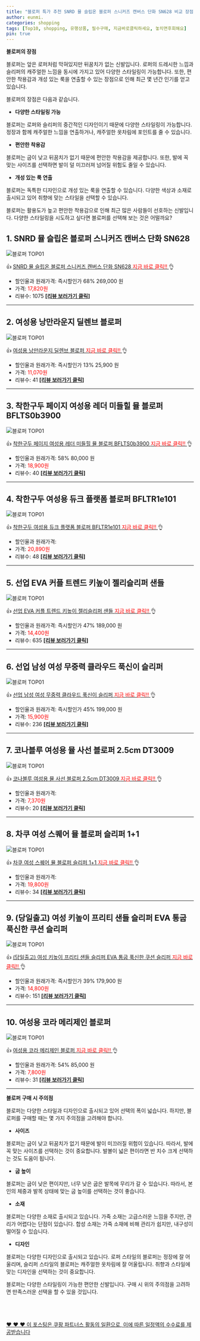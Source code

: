 ```yaml
---
title: "블로퍼 특가 추천 SNRD 뮬 슬립온 블로퍼 스니커즈 캔버스 단화 SN628 비교 장점"
author: eunmi.
categories: shopping
tags: [Top10, shopping, 유행상품, 필수구매, 지금바로클릭하세요, 놓치면후회해요]
pin: true
---
```

**블로퍼의 장점**

블로퍼는 앞은 로퍼처럼 막혀있지만 뒤꿈치가 없는 신발입니다. 로퍼의 드레시한 느낌과 슬리퍼의 캐주얼한 느낌을 동시에 가지고 있어 다양한 스타일링이 가능합니다. 또한, 편안한 착용감과 개성 있는 룩을 연출할 수 있는 장점으로 인해 최근 몇 년간 인기를 얻고 있습니다.

블로퍼의 장점은 다음과 같습니다.

* **다양한 스타일링 가능**

블로퍼는 로퍼와 슬리퍼의 중간적인 디자인이기 때문에 다양한 스타일링이 가능합니다. 정장과 함께 캐주얼한 느낌을 연출하거나, 캐주얼한 옷차림에 포인트를 줄 수 있습니다.

* **편안한 착용감**

블로퍼는 굽이 낮고 뒤꿈치가 없기 때문에 편안한 착용감을 제공합니다. 또한, 발에 꼭 맞는 사이즈를 선택하면 발이 덜 미끄러져 넘어질 위험도 줄일 수 있습니다.

* **개성 있는 룩 연출**

블로퍼는 독특한 디자인으로 개성 있는 룩을 연출할 수 있습니다. 다양한 색상과 소재로 출시되고 있어 취향에 맞는 스타일을 선택할 수 있습니다.

블로퍼는 활용도가 높고 편안한 착용감으로 인해 최근 많은 사람들이 선호하는 신발입니다. 다양한 스타일링을 시도하고 싶다면 블로퍼를 선택해 보는 것은 어떨까요?

   

## 1. SNRD 뮬 슬립온 블로퍼 스니커즈 캔버스 단화 SN628

![블로퍼 TOP01](https://thumbnail6.coupangcdn.com/thumbnails/remote/230x230ex/image/retail/images/3573098258126522-368a13ae-b6d2-4432-9389-d87925cc09cf.jpg)


👍 [SNRD 뮬 슬립온 블로퍼 스니커즈 캔버스 단화 SN628 <font color=red> 지금 바로 클릭!! </font> ](https://link.coupang.com/re/AFFSDP?lptag=AF3617701&subid=GithubCoopas&pageKey=7424802363&traceid=V0-153&itemId=19270511256&vendorItemId=86385721182) 👌 


- 할인율과 원래가격: 즉시할인가 68%  269,000   원
- 가격: <span style='color:red'>17,820원</span>
- 리뷰수: 1075  [**[리뷰 보러가기 클릭]**](https://link.coupang.com/re/AFFSDP?lptag=AF3617701&subid=GithubCoopas&pageKey=7424802363&traceid=V0-153&itemId=19270511256&vendorItemId=86385721182)

---


   

## 2. 여성용 낭만라운지 딜렌브 블로퍼

![블로퍼 TOP01](https://thumbnail8.coupangcdn.com/thumbnails/remote/230x230ex/image/retail/images/6071868724420940-a2d98607-0446-4d3f-966b-a8505f8bc156.crdownload)


👍 [여성용 낭만라운지 딜렌브 블로퍼 <font color=red> 지금 바로 클릭!! </font> ](https://link.coupang.com/re/AFFSDP?lptag=AF3617701&subid=GithubCoopas&pageKey=6339776743&traceid=V0-153&itemId=13295347847&vendorItemId=80552737467) 👌 


- 할인율과 원래가격: 즉시할인가 13%  25,900   원
- 가격: <span style='color:red'>11,070원</span>
- 리뷰수: 41  [**[리뷰 보러가기 클릭]**](https://link.coupang.com/re/AFFSDP?lptag=AF3617701&subid=GithubCoopas&pageKey=6339776743&traceid=V0-153&itemId=13295347847&vendorItemId=80552737467)

---


   

## 3. 착한구두 페이지 여성용 레더 미들힐 뮬 블로퍼 BFLTS0b3900

![블로퍼 TOP01](https://thumbnail7.coupangcdn.com/thumbnails/remote/230x230ex/image/retail/images/111058325653884-11868f75-7de1-4e50-96d0-22858f537f8b.jpg)


👍 [착한구두 페이지 여성용 레더 미들힐 뮬 블로퍼 BFLTS0b3900 <font color=red> 지금 바로 클릭!! </font> ](https://link.coupang.com/re/AFFSDP?lptag=AF3617701&subid=GithubCoopas&pageKey=276045982&traceid=V0-153&itemId=901880018&vendorItemId=5260611871) 👌 


- 할인율과 원래가격: 58%  80,000   원
- 가격: <span style='color:red'>18,900원</span>
- 리뷰수: 40  [**[리뷰 보러가기 클릭]**](https://link.coupang.com/re/AFFSDP?lptag=AF3617701&subid=GithubCoopas&pageKey=276045982&traceid=V0-153&itemId=901880018&vendorItemId=5260611871)

---


   

## 4. 착한구두 여성용 듀크 플랫폼 블로퍼 BFLTR1e101

![블로퍼 TOP01](https://thumbnail9.coupangcdn.com/thumbnails/remote/230x230ex/image/vendor_inventory/51f8/293d7ea012257b89ba6e4f4c46f52070eae666c5d31439992e28efb57d09.jpg)


👍 [착한구두 여성용 듀크 플랫폼 블로퍼 BFLTR1e101 <font color=red> 지금 바로 클릭!! </font> ](https://link.coupang.com/re/AFFSDP?lptag=AF3617701&subid=GithubCoopas&pageKey=6480264348&traceid=V0-153&itemId=14182960446&vendorItemId=85058976971) 👌 


- 할인율과 원래가격: 
- 가격: <span style='color:red'>20,890원</span>
- 리뷰수: 48  [**[리뷰 보러가기 클릭]**](https://link.coupang.com/re/AFFSDP?lptag=AF3617701&subid=GithubCoopas&pageKey=6480264348&traceid=V0-153&itemId=14182960446&vendorItemId=85058976971)

---


   

## 5. 선업 EVA 커플 트렌드 키높이 젤리슬리퍼 샌들

![블로퍼 TOP01](https://thumbnail7.coupangcdn.com/thumbnails/remote/230x230ex/image/vendor_inventory/ef12/add15e0a9e8d2c21e9d3abfd7d120de1d90e487aee976502abd85f934e6e.jpg)


👍 [선업 EVA 커플 트렌드 키높이 젤리슬리퍼 샌들 <font color=red> 지금 바로 클릭!! </font> ](https://link.coupang.com/re/AFFSDP?lptag=AF3617701&subid=GithubCoopas&pageKey=7123609912&traceid=V0-153&itemId=18130238332&vendorItemId=85281012380) 👌 


- 할인율과 원래가격: 즉시할인가 47%  189,000   원
- 가격: <span style='color:red'>14,400원</span>
- 리뷰수: 635  [**[리뷰 보러가기 클릭]**](https://link.coupang.com/re/AFFSDP?lptag=AF3617701&subid=GithubCoopas&pageKey=7123609912&traceid=V0-153&itemId=18130238332&vendorItemId=85281012380)

---


   

## 6. 선업 남성 여성 무중력 클라우드 푹신이 슬리퍼

![블로퍼 TOP01](https://thumbnail6.coupangcdn.com/thumbnails/remote/230x230ex/image/vendor_inventory/aff5/6688405d9ed0d3cd7ad5cc4dceb8030303459dff0b65cea5791fcc1e864b.jpg)


👍 [선업 남성 여성 무중력 클라우드 푹신이 슬리퍼 <font color=red> 지금 바로 클릭!! </font> ](https://link.coupang.com/re/AFFSDP?lptag=AF3617701&subid=GithubCoopas&pageKey=7116469984&traceid=V0-153&itemId=17806226703&vendorItemId=84970245164) 👌 


- 할인율과 원래가격: 즉시할인가 45%  199,000   원
- 가격: <span style='color:red'>15,900원</span>
- 리뷰수: 236  [**[리뷰 보러가기 클릭]**](https://link.coupang.com/re/AFFSDP?lptag=AF3617701&subid=GithubCoopas&pageKey=7116469984&traceid=V0-153&itemId=17806226703&vendorItemId=84970245164)

---


   

## 7. 코나블루 여성용 뮬 사선 블로퍼 2.5cm DT3009

![블로퍼 TOP01](https://thumbnail9.coupangcdn.com/thumbnails/remote/230x230ex/image/rs_quotation_api/kjzt9pvf/0e3c80ad34144dbf98f109fce9a1aa02.jpg)


👍 [코나블루 여성용 뮬 사선 블로퍼 2.5cm DT3009 <font color=red> 지금 바로 클릭!! </font> ](https://link.coupang.com/re/AFFSDP?lptag=AF3617701&subid=GithubCoopas&pageKey=6059287263&traceid=V0-153&itemId=11134345589&vendorItemId=78412875891) 👌 


- 할인율과 원래가격: 
- 가격: <span style='color:red'>7,370원</span>
- 리뷰수: 20  [**[리뷰 보러가기 클릭]**](https://link.coupang.com/re/AFFSDP?lptag=AF3617701&subid=GithubCoopas&pageKey=6059287263&traceid=V0-153&itemId=11134345589&vendorItemId=78412875891)

---


   

## 8. 차쿠 여성 스퀘어 뮬 블로퍼 슬리퍼 1+1

![블로퍼 TOP01](https://thumbnail7.coupangcdn.com/thumbnails/remote/230x230ex/image/vendor_inventory/af59/e36afdd41eefa91faee7a82c3aafed2854f288875e49e4ebe0e6dbb9802c.jpg)


👍 [차쿠 여성 스퀘어 뮬 블로퍼 슬리퍼 1+1 <font color=red> 지금 바로 클릭!! </font> ](https://link.coupang.com/re/AFFSDP?lptag=AF3617701&subid=GithubCoopas&pageKey=7450421232&traceid=V0-153&itemId=19394750160&vendorItemId=86801528843) 👌 


- 할인율과 원래가격: 
- 가격: <span style='color:red'>19,800원</span>
- 리뷰수: 34  [**[리뷰 보러가기 클릭]**](https://link.coupang.com/re/AFFSDP?lptag=AF3617701&subid=GithubCoopas&pageKey=7450421232&traceid=V0-153&itemId=19394750160&vendorItemId=86801528843)

---


   

## 9. (당일출고) 여성 키높이 프리티 샌들 슬리퍼 EVA 통굽 푹신한 쿠션 슬리퍼

![블로퍼 TOP01](https://thumbnail6.coupangcdn.com/thumbnails/remote/230x230ex/image/vendor_inventory/38bc/4e85323bacda844404457e0b1b4b3366deb9a3cb846edc746fa9f8a0c741.jpg)


👍 [(당일출고) 여성 키높이 프리티 샌들 슬리퍼 EVA 통굽 푹신한 쿠션 슬리퍼 <font color=red> 지금 바로 클릭!! </font> ](https://link.coupang.com/re/AFFSDP?lptag=AF3617701&subid=GithubCoopas&pageKey=6484572651&traceid=V0-153&itemId=14209737490&vendorItemId=86261150897) 👌 


- 할인율과 원래가격: 즉시할인가 39%  179,900   원
- 가격: <span style='color:red'>14,800원</span>
- 리뷰수: 151  [**[리뷰 보러가기 클릭]**](https://link.coupang.com/re/AFFSDP?lptag=AF3617701&subid=GithubCoopas&pageKey=6484572651&traceid=V0-153&itemId=14209737490&vendorItemId=86261150897)

---


   

## 10. 여성용 코라 메리제인 블로퍼

![블로퍼 TOP01](https://thumbnail7.coupangcdn.com/thumbnails/remote/230x230ex/image/retail/images/7894138543657432-b5dc7b21-52c3-4d11-a9e9-59e68178b010.jpg)


👍 [여성용 코라 메리제인 블로퍼 <font color=red> 지금 바로 클릭!! </font> ](https://link.coupang.com/re/AFFSDP?lptag=AF3617701&subid=GithubCoopas&pageKey=6353272849&traceid=V0-153&itemId=13377183788&vendorItemId=80632090525) 👌 


- 할인율과 원래가격: 54%  85,000   원
- 가격: <span style='color:red'>7,800원</span>
- 리뷰수: 31  [**[리뷰 보러가기 클릭]**](https://link.coupang.com/re/AFFSDP?lptag=AF3617701&subid=GithubCoopas&pageKey=6353272849&traceid=V0-153&itemId=13377183788&vendorItemId=80632090525)

---
**블로퍼 구매 시 주의점**

블로퍼는 다양한 스타일과 디자인으로 출시되고 있어 선택의 폭이 넓습니다. 하지만, 블로퍼를 구매할 때는 몇 가지 주의점을 고려해야 합니다.

* **사이즈**

블로퍼는 굽이 낮고 뒤꿈치가 없기 때문에 발이 미끄러질 위험이 있습니다. 따라서, 발에 꼭 맞는 사이즈를 선택하는 것이 중요합니다. 발볼이 넓은 편이라면 반 치수 크게 선택하는 것도 도움이 됩니다.

* **굽 높이**

블로퍼는 굽이 낮은 편이지만, 너무 낮은 굽은 발목에 무리가 갈 수 있습니다. 따라서, 본인의 체중과 발목 상태에 맞는 굽 높이를 선택하는 것이 좋습니다.

* **소재**

블로퍼는 다양한 소재로 출시되고 있습니다. 가죽 소재는 고급스러운 느낌을 주지만, 관리가 어렵다는 단점이 있습니다. 합성 소재는 가죽 소재에 비해 관리가 쉽지만, 내구성이 떨어질 수 있습니다.

* **디자인**

블로퍼는 다양한 디자인으로 출시되고 있습니다. 로퍼 스타일의 블로퍼는 정장에 잘 어울리며, 슬리퍼 스타일의 블로퍼는 캐주얼한 옷차림에 잘 어울립니다. 취향과 스타일에 맞는 디자인을 선택하는 것이 중요합니다.

블로퍼는 다양한 스타일링이 가능한 편안한 신발입니다. 구매 시 위의 주의점을 고려하면 만족스러운 선택을 할 수 있을 것입니다.<br><br><br><br><br> [ ❤ ❤ ❤ 이 포스팅은 쿠팡 파트너스 활동의 일환으로, 이에 따른 일정액의 수수료를 제공받습니다](https://link.coupang.com/a/bcEFyh)
